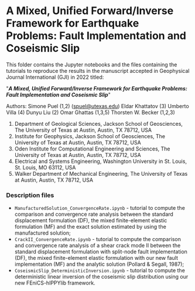 # A Mixed, Unified Forward/Inverse Framework for Earthquake Problems: Fault Implementation and Coseismic Slip

This folder contains the Jupyter notebooks and the files containing the tutorials to reproduce the results in the manuscript accepted in Geophysical Journal International (GJI) in 2022 titled:
 
"***A Mixed, Unified Forward/Inverse Framework for Earthquake Problems: Fault Implementation and Coseismic Slip***"

Authors:
Simone Puel (1,2) (spuel@utexas.edu)
Eldar Khattatov (3)
Umberto Villa (4)
Dunyu Liu (2)
Omar Ghattas (1,3,5)
Thorsten W. Becker (1,2,3)

1) Department of Geological Sciences, Jackson School of Geosciences, The University of Texas at Austin, Austin, TX 78712, USA 
2) Institute for Geophysics, Jackson School of Geosciences, The University of Texas at Austin, Austin, TX 78712, USA 
3) Oden Institute for Computational Engineering and Sciences, The University of Texas at Austin, Austin, TX 78712, USA 
4) Electrical and Systems Engineering, Washington University in St. Louis, St. Louis, MO 63112, USA 
5) Walker Department of Mechanical Engineering, The University of Texas at Austin, Austin, TX 78712, USA


### Description files

- ``ManufacturedSolution_ConvergenceRate.ipynb`` - tutorial to compute the comparison and convergence rate analysis between the standard displacement formulation (DF), the mixed finite-element elastic formulation (MF) and the exact solution estimated by using the manufactured solution;
- ``CrackII_ConvergenceRate.ipynb`` - tutorial to compute the comparison and convergence rate analysis of a shear crack mode II between the standard displacement formulation with split-node fault implementation (DF), the mixed finite-element elastic formulation with our new fault implementation (MF) and the analytic solution (Pollard & Segall, 1987); 
- ``CoseismicSlip_DeterministicInversion.ipynb`` - tutorial to compute the deterministic linear inversion of the coseismic slip distribution using our new FEniCS-hIPPYlib framework. 
